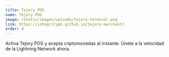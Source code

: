 ```yaml
---
title: Tejory POS
name: Tejory POS
image: /static/images/uploads/tejory-terminal.png
link: https://integrityph.github.io/tejory-merchant/
order: 4
---
```

Activa Tejory POS y acepta criptomonedas al instante. Únete a la velocidad de la Lightning Network ahora.